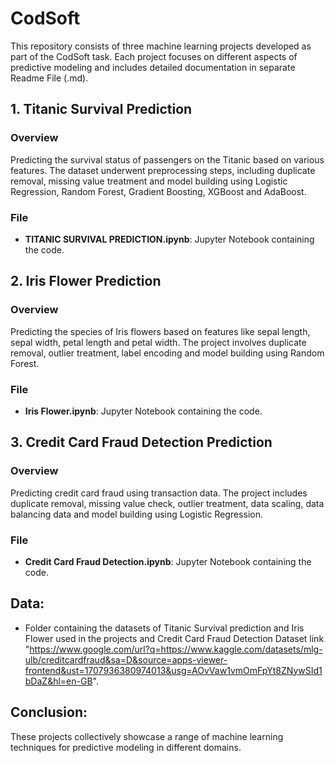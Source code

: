 # CodSoft
This repository consists of three machine learning projects developed as part of the CodSoft task. Each project focuses on different aspects of predictive modeling and includes detailed documentation in separate Readme File (.md).

## 1. Titanic Survival Prediction 

### Overview
Predicting the survival status of passengers on the Titanic based on various features. The dataset underwent preprocessing steps, including duplicate removal, missing value treatment and model building using Logistic Regression, Random Forest, Gradient Boosting, XGBoost and AdaBoost.

### File
- **TITANIC SURVIVAL PREDICTION.ipynb**: Jupyter Notebook containing the code.

## 2. Iris Flower Prediction

### Overview
Predicting the species of Iris flowers based on features like sepal length, sepal width, petal length and petal width. The project involves duplicate removal, outlier treatment, label encoding and model building using Random Forest.

### File
- **Iris Flower.ipynb**: Jupyter Notebook containing the code.

## 3. Credit Card Fraud Detection Prediction

### Overview
Predicting credit card fraud using transaction data. The project includes duplicate removal, missing value check, outlier treatment, data scaling, data balancing data and model building using Logistic Regression.

### File
- **Credit Card Fraud Detection.ipynb**: Jupyter Notebook containing the code.

## Data: 
- Folder containing the datasets of Titanic Survival prediction and Iris Flower used in the projects and Credit Card Fraud Detection Dataset link "https://www.google.com/url?q=https://www.kaggle.com/datasets/mlg-ulb/creditcardfraud&sa=D&source=apps-viewer-frontend&ust=1707936380974013&usg=AOvVaw1vmOmFpYt8ZNywSId1bDaZ&hl=en-GB". 
## Conclusion:
These projects collectively showcase a range of machine learning techniques for predictive modeling in different domains.
